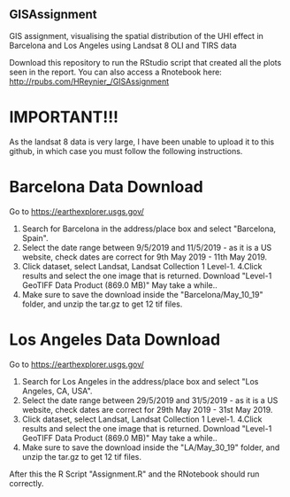 ## GISAssignment
GIS assignment, visualising the spatial distribution of the UHI effect in Barcelona and Los Angeles using Landsat 8 OLI and TIRS data

Download this repository to run the RStudio script that created all the plots seen in the report. 
You can also access a Rnotebook here:
http://rpubs.com/HReynier_/GISAssignment

# IMPORTANT!!!
As the landsat 8 data is very large, I have been unable to upload it to this github, in which case you must follow the following instructions.

# Barcelona Data Download
Go to https://earthexplorer.usgs.gov/
1. Search for Barcelona in the address/place box and select "Barcelona, Spain".
2. Select the date range between 9/5/2019 and 11/5/2019 - as it is a US website, check dates are correct
for 9th May 2019 - 11th May 2019.
3. Click dataset, select Landsat, Landsat Collection 1 Level-1.
4.Click results and select the one image that is returned. Download "Level-1 GeoTIFF Data Product (869.0 MB)" 
May take a while..
5. Make sure to save the download inside the "Barcelona/May_10_19" folder, and unzip the tar.gz to get 12 tif files.

# Los Angeles Data Download
Go to https://earthexplorer.usgs.gov/
1. Search for Los Angeles in the address/place box and select "Los Angeles, CA, USA".
2. Select the date range between 29/5/2019 and 31/5/2019 - as it is a US website, check dates are correct
for 29th May 2019 - 31st May 2019.
3. Click dataset, select Landsat, Landsat Collection 1 Level-1.
4.Click results and select the one image that is returned. Download "Level-1 GeoTIFF Data Product (869.0 MB)" 
May take a while..
5. Make sure to save the download inside the "LA/May_30_19" folder, and unzip the tar.gz to get 12 tif files.

After this the R Script "Assignment.R" and the RNotebook should run correctly.
